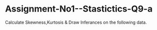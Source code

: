# Assignment-No1--Stastictics-Q9-a
Calculate Skewness,Kurtosis &amp; Draw Inferances on the following data.
